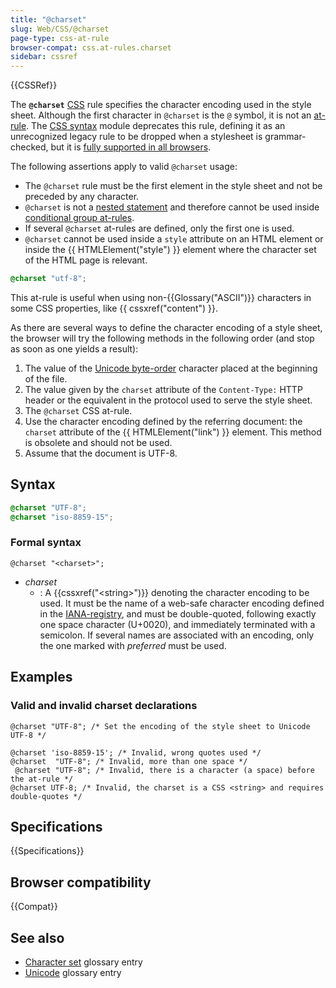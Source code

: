 ```yaml
---
title: "@charset"
slug: Web/CSS/@charset
page-type: css-at-rule
browser-compat: css.at-rules.charset
sidebar: cssref
---
```


{{CSSRef}}

The **`@charset`** [CSS](/en-US/docs/Web/CSS) rule specifies the character encoding used in the style sheet. Although the first character in `@charset` is the `@` symbol, it is not an [at-rule](/en-US/docs/Web/CSS/At-rule). The [CSS syntax](/en-US/docs/Web/CSS/CSS_syntax) module deprecates this rule, defining it as an unrecognized legacy rule to be dropped when a stylesheet is grammar-checked, but it is [fully supported in all browsers](#browser_compatibility).

The following assertions apply to valid `@charset` usage:

- The `@charset` rule must be the first element in the style sheet and not be preceded by any character.
- `@charset` is not a [nested statement](/en-US/docs/Web/CSS/Syntax#nested_statements) and therefore cannot be used inside [conditional group at-rules](/en-US/docs/Web/CSS/At-rule#conditional_group_rules).
- If several `@charset` at-rules are defined, only the first one is used.
- `@charset` cannot be used inside a `style` attribute on an HTML element or inside the {{ HTMLElement("style") }} element where the character set of the HTML page is relevant.

```css
@charset "utf-8";
```

This at-rule is useful when using non-{{Glossary("ASCII")}} characters in some CSS properties, like {{ cssxref("content") }}.

As there are several ways to define the character encoding of a style sheet, the browser will try the following methods in the following order (and stop as soon as one yields a result):

1. The value of the [Unicode byte-order](https://en.wikipedia.org/wiki/Byte_order_mark) character placed at the beginning of the file.
2. The value given by the `charset` attribute of the `Content-Type:` HTTP header or the equivalent in the protocol used to serve the style sheet.
3. The `@charset` CSS at-rule.
4. Use the character encoding defined by the referring document: the `charset` attribute of the {{ HTMLElement("link") }} element. This method is obsolete and should not be used.
5. Assume that the document is UTF-8.

## Syntax

```css
@charset "UTF-8";
@charset "iso-8859-15";
```

### Formal syntax

```plain
@charset "<charset>";
```

- _charset_
  - : A {{cssxref("&lt;string&gt;")}} denoting the character encoding to be used. It must be the name of a web-safe character encoding defined in the [IANA-registry](https://www.iana.org/assignments/character-sets/character-sets.xhtml), and must be double-quoted, following exactly one space character (U+0020), and immediately terminated with a semicolon. If several names are associated with an encoding, only the one marked with _preferred_ must be used.

## Examples

### Valid and invalid charset declarations

```css-nolint example-good
@charset "UTF-8"; /* Set the encoding of the style sheet to Unicode UTF-8 */
```

```css-nolint example-bad
@charset 'iso-8859-15'; /* Invalid, wrong quotes used */
@charset  "UTF-8"; /* Invalid, more than one space */
 @charset "UTF-8"; /* Invalid, there is a character (a space) before the at-rule */
@charset UTF-8; /* Invalid, the charset is a CSS <string> and requires double-quotes */
```

## Specifications

{{Specifications}}

## Browser compatibility

{{Compat}}

## See also

- [Character set](/en-US/docs/Glossary/Character_set) glossary entry
- [Unicode](/en-US/docs/Glossary/Unicode) glossary entry
